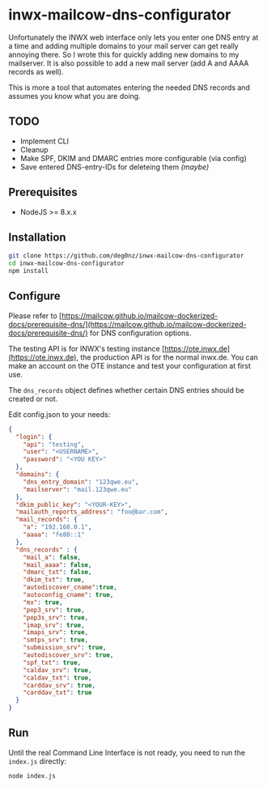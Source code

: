 # inwx-mailcow-dns-configurator
Unfortunately the INWX web interface only lets you enter one DNS entry at a time and adding multiple domains to your mail server can get really annoying there.
So I wrote this for quickly adding new domains to my mailserver. It is also possible to add a new mail server (add A and AAAA records as well).

This is more a tool that automates entering the needed DNS records and assumes you know what you are doing.


## TODO

* Implement CLI
* Cleanup
* Make SPF, DKIM and DMARC entries more configurable (via config)
* Save entered DNS-entry-IDs for deleteing them *(maybe)*

## Prerequisites

* NodeJS >= 8.x.x

## Installation

``` bash
git clone https://github.com/deg0nz/inwx-mailcow-dns-configurator
cd inwx-mailcow-dns-configurator
npm install
```

## Configure

Please refer to [https://mailcow.github.io/mailcow-dockerized-docs/prerequisite-dns/](https://mailcow.github.io/mailcow-dockerized-docs/prerequisite-dns/) for DNS configuration options.

The testing API is for INWX's testing instance [https://ote.inwx.de](https://ote.inwx.de), the production API is for the normal inwx.de. You can make an account on the OTE instance and test your configuration at first use.

The `dns_records` object defines whether certain DNS entries should be created or not.

Edit config.json to your needs:

``` json
{
  "login": {
    "api": "testing",
    "user": "<USERNAME>",
    "password": "<YOU KEY>"
  },
  "domains": {
    "dns_entry_domain": "123qwe.eu",
    "mailserver": "mail.123qwe.eu"
  },
  "dkim_public_key": "<YOUR-KEY>",
  "mailauth_reports_address": "foo@bar.com",
  "mail_records": {
    "a": "192.168.0.1",
    "aaaa": "fe80::1"
  },
  "dns_records" : {
    "mail_a": false,
    "mail_aaaa": false,
    "dmarc_txt": false,
    "dkim_txt": true,
    "autodiscover_cname":true,
    "autoconfig_cname": true,
    "mx": true,
    "pop3_srv": true,
    "pop3s_srv": true,
    "imap_srv": true,
    "imaps_srv": true,
    "smtps_srv": true,
    "submission_srv": true,
    "autodiscover_srv": true,
    "spf_txt": true,
    "caldav_srv": true,
    "caldav_txt": true,
    "carddav_srv": true,
    "carddav_txt": true
  }
}
```

## Run

Until the real Command Line Interface is not ready, you need to run the `index.js` directly:

``` bash
node index.js
```